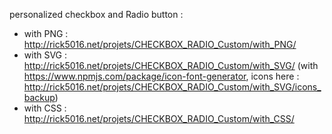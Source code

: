 personalized checkbox and Radio button :
- with PNG : http://rick5016.net/projets/CHECKBOX_RADIO_Custom/with_PNG/
- with SVG : http://rick5016.net/projets/CHECKBOX_RADIO_Custom/with_SVG/ (with https://www.npmjs.com/package/icon-font-generator, icons here : http://rick5016.net/projets/CHECKBOX_RADIO_Custom/with_SVG/icons_backup)
- with CSS : http://rick5016.net/projets/CHECKBOX_RADIO_Custom/with_CSS/
